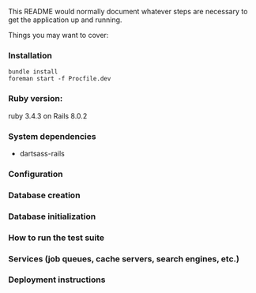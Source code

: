 This README would normally document whatever steps are necessary to get the
application up and running.

Things you may want to cover:

### Installation
```
bundle install
foreman start -f Procfile.dev
```

### Ruby version:
ruby 3.4.3 on Rails 8.0.2

### System dependencies
* dartsass-rails

### Configuration

### Database creation

### Database initialization

### How to run the test suite

### Services (job queues, cache servers, search engines, etc.)

### Deployment instructions
